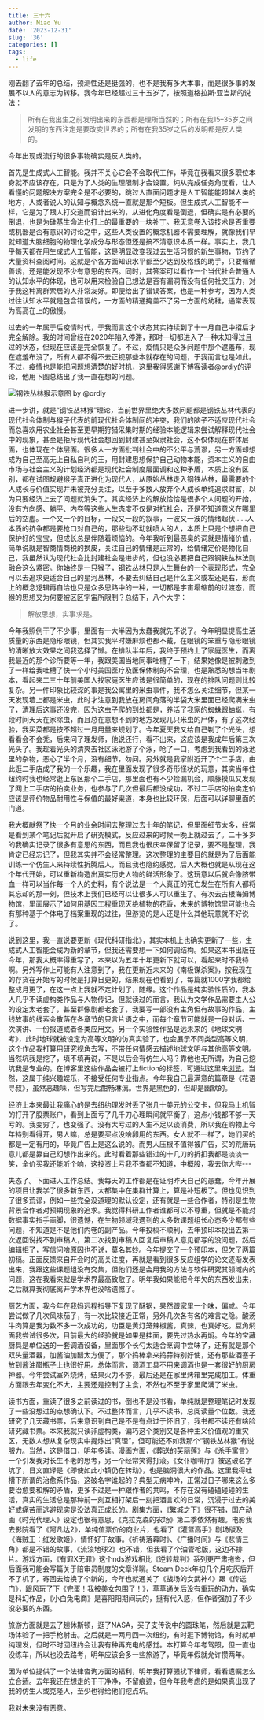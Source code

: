 ```yaml
---
title: 三十六
author: Miao Yu
date: '2023-12-31'
slug: '36'
categories: []
tags:
  - life
---
```


刚去翻了去年的总结，预测性还是挺强的，也不是我有多大本事，而是很多事的发展不以人的意志为转移。我今年已经超过三十五岁了，按照道格拉斯·亚当斯的说法：

> 所有在我出生之前发明出来的东西都是理所当然的；所有在我15–35岁之间发明的东西注定是要改变世界的；所有在我35岁之后的发明都是反人类的。

今年出现或流行的很多事物确实是反人类的。

首先是生成式人工智能。我并不关心它会不会取代工作，毕竟在我看来很多职位本身就不应该存在，只是为了人类的生理限制才会设置。纯从完成任务角度看，让人看懂的问题解决方案完全是不必要的，跳过人直面问题才是人工智能能超越人类的地方，人或者说人的认知与概念系统一直就是那个短板。但生成式人工智能不一样，它是为了跟人打交道而设计出来的，从进化角度看是倒退，但确实是有必要的倒退，也是为硅基生命进化打上的最重要的一块补丁。我无意卷入该技术是否重要或机器是否有意识的讨论之中，这些人类设置的概念机器不需要理解，就像我们早就知道大脑细胞的物理化学成分与形态但还是搞不清意识本质一样。事实上，我几乎每天都在用生成式人工智能，这是明显改变我过去生活习惯的新生事物，节约了大量资料查阅时间。这就是个各方面知识水平都至少达到及格线的助手，只要循循善诱，还是能发现不少有意思的东西。同时，其答案可以看作一个当代社会普通人的认知水平的体现，也可以用来检验自己想法是否有漏洞而没有任何社交压力，对于我这种离群索居的人非常友好。即便给出了错误答案，也是一种参考，因为人类过往认知水平就是包含错误的，一方面的精通掩盖不了另一方面的幼稚，通常表现为高高在上的傲慢。

过去的一年属于后疫情时代，于我而言这个状态其实持续到了十一月自己中招后才完全解除。我的时间曾经在2020年陷入停滞，那时一切都进入了一种未知得过且过的状态，但现在应该是完全恢复了。不过，疫情只是众多问题中那个遮羞布，现在遮羞布没了，所有人都不得不去正视那些本就存在的问题，于我而言也是如此。不过，疫情也是能把问题想清楚的好时机，这里我得感谢下博客读者@ordiy的评论，他用下图总结出了我一直在想的问题。

![钢铁丛林猴示意图 by @ordiy](https://raw.githubusercontent.com/ordiy/study_notes/master/res/image/node_image/blog_20231129114033.png)

进一步讲，就是“钢铁丛林猴”理论，当前世界里绝大多数问题都是钢铁丛林代表的现代社会体制与猴子代表的前现代社会体制间的冲突，我们的脑子不适应现代社会而总喜欢用农业社会甚至更早期狩猎采集时期的经验本能逻辑来尝试解释现代社会中的现象，甚至是拒斥现代社会想回到封建甚至奴隶社会，这不仅体现在群体层面，也体现在个体层面。很多人一方面批判社会中的不公平与荒谬，另一方面却想成为自己至高无上自私自利的王，用封建思想保护自己动物本能，资本主义的自由市场与社会主义的计划经济都是现代社会制度层面调和这种矛盾，本质上没有区别，都在试图规避猴子真正进化为现代人，从原始丛林走入钢铁丛林，最需要的个人成长与价值实现并未被充分关注，以至于多数人放弃个人成长单纯追求财富，以为只要经济上去了问题就消失了。其实经济上的解放恰恰是很多个人问题的开始，没有方向感、躺平、内卷等这些人生态度不仅是对抗社会，还是不知道意义在哪里后的空虚。一个又一个的目标，一段又一段的叙事，一波又一波的情绪起伏……人本质的抗争都是要枪口对自己的，那些动不动就喷人的人，本质上只是个想把自己保护好的宝宝，但成长总是伴随着烦恼的。今年我听到最恶臭的词就是情绪价值，简单说就是智商情商税的换皮，关注自己的情绪是正常的，给情绪定价是物化自己，我虽然认为现代社会比封建社会是进步的，但也没必要把自己跟钢铁丛林法则融合这么紧密。你始终是一只猴子，钢铁丛林只是人生舞台的一个表现形式，完全可以去追求更适合自己的星河丛林，不要去纠结自己是什么主义或左还是右，形而上的概念逻辑再自洽也只是众多思路中的一种，一切都是宇宙塌缩前的过渡态，而猴的思想又为何要被区区宇宙所限制？总结下，八个大字：

> 解放思想，实事求是。

今年我照例干了不少事，里面有一大半因为太蠢我就先不说了。今年明显提高生活质量的东西是隐形眼镜，但其实我平时嫌麻烦也都不戴，在眼镜的笨重与隐形眼镜的清晰放大效果之间我选择了懒。在排队半年后，我终于预约上了家庭医生，而离我最近的那个诊所要等一年，我跟美国当地同事吐槽了一下，结果她像是被刺激到了一样给我吐槽了快一个小时美国医疗及医保体制的不合理，也是熟悉的想当年剧本，看起来二三十年前美国人找家庭医生应该是很简单的，现在的排队问题则比较复杂。另一件印象比较深的事是我公寓里的米虫事件，我不怎么关注细节，但某一天发现墙上都是米虫，此时才注意到我放在房间角落的半袋大米里面已经爬满米虫了，清理后这事还没完，因为这虫子爬的到处都是，养活了我家的蜘蛛跟蚰蜒，有段时间天天在家除虫，而且总在意想不到的地方发现几只米虫的尸体，有了这次经验，我买菜都是按不超过一月用量来规划了。今年夏天我又给自己剃了个光头，想看看会不会秃，后来问了理发师，他说还行，看不出来，这应该是我成年后第三次光头了。我趁着光头的清爽去社区泳池游了个泳，呛了一口，考虑到我看到的泳池里的杂物，恶心了半个月，没有细节，勿问。另外就是我家附近开了个二手店，由此逛二手店成了我的一个乐趣，我在里面发现了很多奇形怪状的玩意，其实当年住纽约时我也经常逛上东区那个二手店，那里面也有不少捡漏机会，顺藤摸瓜又发现了网上二手店的拍卖业务，也参与了几次但最后都没成功，不过二手店的拍卖定价应该是评价物品耐用性与保值的最好渠道，本身也比较环保，后面可以详聊里面的门道。

我大概献祭了快一个月的业余时间去整理过去十年的笔记，但里面细节太多，经常是看到某个笔记后就开启了研究模式，反应过来的时候一晚上就过去了。二十多岁的我确实记录了很多有意思的东西，而且我也很庆幸保留了记录，要不是整理，我肯定已经忘记了，但我其实并不会经常整理。这次整理的主要目的就是为了后面能训练一个仿生人来持续性折腾后人，而且我也隐约感觉，后人大概也就是从现在这个年代开始，可以重新构造出真实历史人物的鲜活形象了。这玩意以后就会像脐带血一样可以当作每一个人的史料，有个说法是一个人真正的死亡发生在所有人都将其忘却的那一刻，但技术上我们已经可以让很多人可以重生了。有次去古根海姆博物馆，里面展示了如何用基因工程重现灭绝植物的花香，未来的博物馆里可能也会有那种基于个体电子档案重现的过往，但游览的是人还是什么其他玩意就不好说了。

说到这里，我一直说要更新《现代科研指北》，其实本机上也确实更新了一些，生成式人工智能会成为新的章节，但我还需要想一下如何调结构。如果这本书出版在今年，那我大概率得重写了，本来以为五年十年更新下就可以，看起来时不我待啊。另外写作上可能有人注意到了，我在更新近未来的《南极谋杀案》，按我现在的存货在开始写的时候是打算日更的，结果现在也看到了，每篇就1000字我都给整成月更了，在这一点上我就不定计划了，随缘。这个作品是纯实验性质的，我本人几乎不读虚构类作品与人物传记，但就读过的而言，我认为文学作品需要主人公的设定太老套了，甚至群像剧都老套了，我要写一部没有主角但有故事的作品，主线故事的线索会散落在各章节的只言片语之中，而每个章节可能就是一段对话、一次演讲、一份报道或者各类应用文。另一个实验性作品是远未来的《地球文明考》，此时地球就被设定为高等文明的仿真实验了，也会展示不同类型高等文明，这个作品我打算用研究视角去写，不带任何情感去描述地球文明与其他高等文明。当然坑我是挖了，填不填再说，不是以后会有仿生人吗？靠他也无所谓，为自己挖坑我是专业的。在博客里这些作品会被打上fiction的标签，可通过这里来[浏览](https://yufree.cn/tags/fiction/)。当然，这属于纯兴趣娱乐，不接受任何专业指点。今年我自己最满意的篇章是《花语寻叔》，虽然恶趣味，但写完后酣畅淋漓。世界是黑色的，但却是幽默的。

经济上本来最让我痛心的是去纽约理发时丢了张几十美元的公交卡，但我马上机智的打开了股票账户，看到上面亏了几千刀心理瞬间就平衡了，这点小钱都不够一天亏的。我变穷了，也变强了。没有大亏过的人生不足以谈消费，所以我在购物上今年特别看得开，男人嘛，总是要买点没啥卵用的东西。女人就不一样了，她们买的都是一定有用的，毕竟广告上是这么说的。而男人压根不值得被广告，买的荒唐玩意儿都是靠自己幻想作出来的。此时看着那些错过的十几刀的折扣我都是淡淡一笑，全价买我还能听个响，这投资上亏我不查都不知道，中概股，我去你大哔---

失态了。下面进入工作总结。我每天的工作都是在证明昨天自己的愚蠢，今年开展的项目让我学了很多新东西，大都集中在集群计算上，算是补短板了。但也见识到了很多荒谬，例如一些完全没道理的默认设定，还有就是一些合作者，特别是生物背景合作者对预期现象的追求。我觉得科研工作者谁都可以不尊重，但就是不能对数据事实指手画脚，很遗憾，在生物领域我遇到的大多数课题组长心态多少都有些问题，不知道是不是他们内卷的副产品。今年投稿不顺利，去年预印本投出去第一次返回说找不到审稿人，第二次找到审稿人回复后审稿人意见都写的没问题，然后编辑拒了，写信问啥原因也不说，莫名其妙。今年提交了一个预印本，但欠了两篇初稿。正面反馈来自开会时的高关注度，再就是看到很多反应组学的论文逐渐发表出来，我跟这些课题组没有交集，但他们还是会用我的方法与软件研究其领域内的问题，这在我看来就是学术界最高致敬了。明年我如果能把今年欠的东西发出来，之后就算我彻底离开学术界也没啥遗憾了。

厨艺方面，我今年在我妈远程指导下复现了酥锅，果然跟家里一个味，偏咸。今年尝试做了几次风味茄子，有一次比较接近正常，另外几次各有各的难言之隐。酸汤牛肉算是我为数不多一次成功的，功臣是黄灯笼辣椒酱，真辣，也真好吃。豆角焖面我尝试很多次，目前最大的经验就是如果是挂面，要先过热水再焖。今年的宝藏厨具是单位送的一套调酒设备，里面那个长勺太适合烹调中尝味了，还有就是那个双头量酒器，加酱油加醋太方便了，那个捣棒拿来捣蒜特别好使，还有那些酒塞子放到酱油醋瓶子上也很好用。总体而言，调酒工具不用来调酒也是一套很好的厨房神器。今年尝试室外烧烤，结果火力不够，最后还是在家里烤箱里完成加工。体重方面跟去年变化不大，主要还是控制了主食，不然也不至于家里爬满了米虫。

读书方面，重读了很多之前读过的书，倒也不是没书看，单纯就是整理笔记时发现了一些没想过的点想确认下。不过整体而言，几乎不读书，总阅读量个位数。我还研究了几天藏书票，后来意识到自己是不是有点过于怀旧了，我书都不读还有啥脸研究藏书票。本来我就只读非虚构类，偏巧这个类别又是各种主义价值观的重灾区，无数人想从复杂现实中提炼出“真理”，但可能还不如我那个“钢铁丛林猴”有说服力。当然，这是借口，明年多读。漫画方面，《葬送的芙丽莲》与《杀手寓言》一个引发我对长生不老的思考，另一个经常笑得打滚。《女仆咖啡厅》被这破名字坑了，日文直译是《即使如此小镇仍在转动》，也是脑洞很大的作品。这里我得吐槽下所谓的治愈系作品，这破名字谁起的？典型无病呻吟，正常过日子哪来这么多要治愈要和解的矛盾，更多不过是一种跟作者的共鸣，不存在没有磕磕碰碰的生活，真实的生活总是那种前一刻互相打架后一刻把酒言欢的日常，沉浸于过去的美好或痛苦而逃避现实是没法真正成长的。剧集方面，《繁城之下》很不错，国产动画《时光代理人》设定也很有意思，《克拉克森的农场》第二季依然有趣。电影我去影院看了《阿凡达2》，单纯值票价的商业片，也看了《灌篮高手》剧场版及《海贼王：红发歌姬》，情怀好于故事。《祈祷落幕时》、《广播时间》与《悲情三角》都是不错的故事，《流浪地球2》也不错，但我看了个油管枪版，这边不排片。游戏方面，《有罪X无罪》这个nds游戏相比《逆转裁判》系列更严肃拖沓，但后面我可能会写篇关于陪审员制度的文章详聊。Steam Deck年初几个月吃灰后开不了机了，寄回去给换了个新的，今年也就通关了《战场的女武神4》跟《传送门》，跟风玩了下《完蛋！我被美女包围了！》，草草通关后没有重玩的动力，确实是科幻作品，《小白兔电商》是喜阳阳期间玩的，挺有代入感，但作者强加了不少没必要的东西。

旅游方面就是去了趟休斯顿，逛了NASA，买了支传说中的圆珠笔，然后就是去靶场体验了一把手枪射击。之后就是一两月回一次纽约，有时逛下博物馆，有时就单纯理发，但时不时回纽约会让我有种再充电的感觉。本打算今年考驾照，但一直也没练车，所以也没去路考，明年应该会多一些旅游了，毕竟年假就允许攒两年。

因为单位提供了一个法律咨询方面的福利，明年我打算骚扰下律师，看看遗嘱怎么立合适。去年我还在想走的干干净净，不留痕迹，但今年我考虑的是如果真出现了我的仿生人或克隆人，至少也得给他们挖点坑。

我对未来没有恶意。
